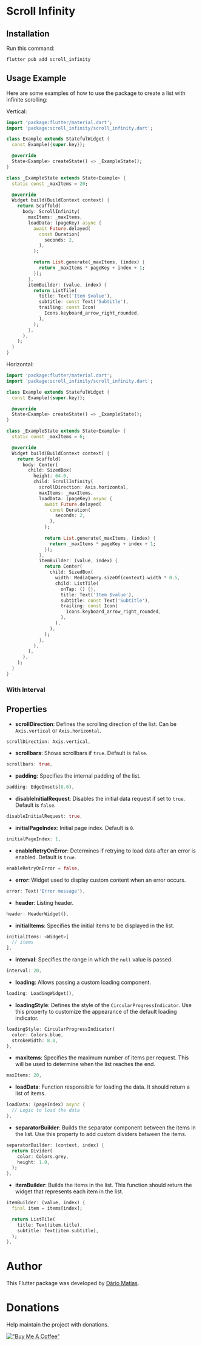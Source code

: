 # Scroll Infinity

## Installation
Run this command:
```bash
flutter pub add scroll_infinity
```

## Usage Example
Here are some examples of how to use the package to create a list with infinite scrolling:

Vertical:
```dart
import 'package:flutter/material.dart';
import 'package:scroll_infinity/scroll_infinity.dart';

class Example extends StatefulWidget {
  const Example({super.key});

  @override
  State<Example> createState() => _ExampleState();
}

class _ExampleState extends State<Example> {
  static const _maxItems = 20;

  @override
  Widget build(BuildContext context) {
    return Scaffold(
      body: ScrollInfinity(
        maxItems: _maxItems,
        loadData: (pageKey) async {
          await Future.delayed(
            const Duration(
              seconds: 2,
            ),
          );

          return List.generate(_maxItems, (index) {
            return _maxItems * pageKey + index + 1;
          });
        },
        itemBuilder: (value, index) {
          return ListTile(
            title: Text('Item $value'),
            subtitle: const Text('Subtitle'),
            trailing: const Icon(
              Icons.keyboard_arrow_right_rounded,
            ),
          );
        },
      ),
    );
  }
}
```

Horizontal:
```dart
import 'package:flutter/material.dart';
import 'package:scroll_infinity/scroll_infinity.dart';

class Example extends StatefulWidget {
  const Example({super.key});

  @override
  State<Example> createState() => _ExampleState();
}

class _ExampleState extends State<Example> {
  static const _maxItems = 6;

  @override
  Widget build(BuildContext context) {
    return Scaffold(
      body: Center(
        child: SizedBox(
          height: 64.0,
          child: ScrollInfinity(
            scrollDirection: Axis.horizontal,
            maxItems: _maxItems,
            loadData: (pageKey) async {
              await Future.delayed(
                const Duration(
                  seconds: 2,
                ),
              );
        
              return List.generate(_maxItems, (index) {
                return _maxItems * pageKey + index + 1;
              });
            },
            itemBuilder: (value, index) {
              return Center(
                child: SizedBox(
                  width: MediaQuery.sizeOf(context).width * 0.5,
                  child: ListTile(
                    onTap: () {},
                    title: Text('Item $value'),
                    subtitle: const Text('Subtitle'),
                    trailing: const Icon(
                      Icons.keyboard_arrow_right_rounded,
                    ),
                  ),
                ),
              );
            },
          ),
        ),
      ),
    );
  }
}
```

### With Interval

## Properties

- **scrollDirection**: Defines the scrolling direction of the list. Can be `Axis.vertical` or `Axis.horizontal`.
```dart
scrollDirection: Axis.vertical,
```

- **scrollbars**: Shows scrollbars if `true`. Default is `false`.
```dart
scrollbars: true,
```

- **padding**: Specifies the internal padding of the list.
```dart
padding: EdgeInsets(8.0),
```

- **disableInitialRequest**: Disables the initial data request if set to `true`. Default is `false`.
```dart
disableInitialRequest: true,
```

- **initialPageIndex**: Initial page index. Default is `0`.
```dart
initialPageIndex: 1,
```

- **enableRetryOnError**: Determines if retrying to load data after an error is enabled. Default is `true`.
```dart
enableRetryOnError = false,
```

- **error**: Widget used to display custom content when an error occurs.
```dart
error: Text('Error message'),
```

- **header**: Listing header.
```dart
header: HeaderWidget(),
```

- **initialItems**: Specifies the initial items to be displayed in the list.
```dart
initialItems: <Widget>[
  // items
],
```

- **interval**: Specifies the range in which the `null` value is passed.
```dart
interval: 20,
```

- **loading**: Allows passing a custom loading component.
```dart
loading: LoadingWidget(),
```

- **loadingStyle**: Defines the style of the `CircularProgressIndicator`. Use this property to customize the appearance of the default loading indicator.
```dart
loadingStyle: CircularProgressIndicator(
  color: Colors.blue,
  strokeWidth: 8.0,
),
```

- **maxItems**: Specifies the maximum number of items per request. This will be used to determine when the list reaches the end.
```dart
maxItems: 20,
```

- **loadData**: Function responsible for loading the data. It should return a list of items.
```dart
loadData: (pageIndex) async {
  // Logic to load the data
},
```

- **separatorBuilder**: Builds the separator component between the items in the list. Use this property to add custom dividers between the items.
```dart
separatorBuilder: (context, index) {
  return Divider(
    color: Colors.grey,
    height: 1.0,
  );
},
```

- **itemBuilder**: Builds the items in the list. This function should return the widget that represents each item in the list.
```dart
itemBuilder: (value, index) {
  final item = items[index];

  return ListTile(
    title: Text(item.title),
    subtitle: Text(item.subtitle),
  );
},
```

# Author
This Flutter package was developed by [Dário Matias](https://github.com/dariomatias-dev).

# Donations

Help maintain the project with donations.

[!["Buy Me A Coffee"](https://www.buymeacoffee.com/assets/img/custom_images/orange_img.png)](https://www.buymeacoffee.com/dariomatias)

